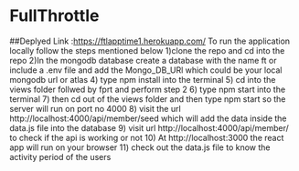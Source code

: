 # FullThrottle
##Deplyed Link :https://ftlapptime1.herokuapp.com/
To run the application locally follow the steps mentioned below
1)clone the repo and cd into the repo
2)In the mongodb database create a database with the name ft or include a .env file and add the Mongo_DB_URl which could be your local mongodb url or atlas
4) type npm install into the terminal
5) cd into the views folder follwed by fprt and perform step 2
6) type npm start into the terminal 
7) then cd out of the views folder and then type npm start so the server will run on port no 4000
8) visit the url http://localhost:4000/api/member/seed which will add the data inside the data.js file into the database
9) visit url http://localhost:4000/api/member/ to check if the api is working or not
10) At http://localhost:3000 the react app will run on your browser
11) check out the data.js file to know the activity period of the users
